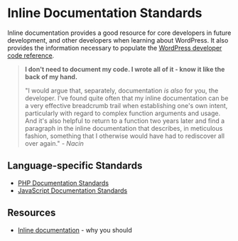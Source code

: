# Inline Documentation Standards

Inline documentation provides a good resource for core developers in future development, and other developers when learning about WordPress. It also provides the information necessary to populate the <a href="http://developer.wordpress.org/reference/">WordPress developer code reference</a>.

<blockquote>
<strong>I don't need to document my code. I wrote all of it - know it like the back of my hand.</strong>

"I would argue that, separately, documentation <em>is also</em> for you, the developer. I've found quite often that my inline documentation can be a very effective breadcrumb trail when establishing one's own intent, particularly with regard to complex function arguments and usage. And it's also helpful to return to a function two years later and find a paragraph in the inline documentation that describes, in meticulous fashion, something that I otherwise would have had to rediscover all over again." <em>- Nacin</em>

</blockquote>

<h2>Language-specific Standards</h2>
<ul class="sub-menu">
 <li><a title="PHP Documentation Standards" href="https://developer.wordpress.org/coding-standards/inline-documentation-standards/php/">PHP Documentation Standards</a></li>
 <li><a href="https://developer.wordpress.org/coding-standards/inline-documentation-standards/javascript/">JavaScript Documentation Standards</a></li>
</ul>

<h2>Resources</h2>

<ul>
 <li><a href="https://jjj.blog/2012/06/inline-documentation/">Inline documentation</a> - why you should</li>
</ul>
